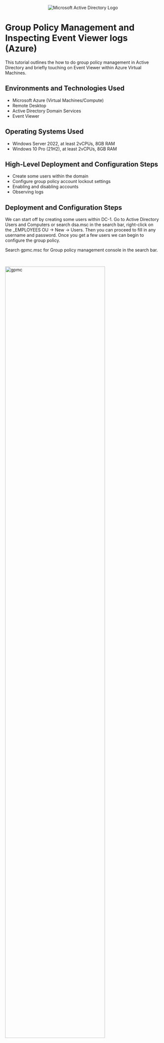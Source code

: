 <p align="center">
<img src="https://i.imgur.com/pU5A58S.png" alt="Microsoft Active Directory Logo"/>
</p>

<h1>Group Policy Management and Inspecting Event Viewer logs (Azure)</h1>
This tutorial outlines the how to do group policy management in Active Directory and briefly touching on Event Viewer within Azure Virtual Machines.<br />


<h2>Environments and Technologies Used</h2>

- Microsoft Azure (Virtual Machines/Compute)
- Remote Desktop
- Active Directory Domain Services
- Event Viewer

<h2>Operating Systems Used </h2>

- Windows Server 2022, at least 2vCPUs, 8GB RAM
- Windows 10 Pro (21H2), at least 2vCPUs, 8GB RAM

<h2>High-Level Deployment and Configuration Steps</h2>

- Create some users within the domain
- Configure group policy account lockout settings
- Enabling and disabling accounts
- Observing logs

<h2>Deployment and Configuration Steps</h2>

<p>
We can start off by creating some users within DC-1. Go to Active Directory Users and Computers or search dsa.msc in the search bar, right-click on the _EMPLOYEES OU -> New -> Users. Then you can proceed to fill in
  any username and password. Once you get a few users we can begin to configure the group policy. 

Search gpmc.msc for Group policy management console in the search bar. 
</p>
<br />

<p>
<img src="https://i.imgur.com/PEIyob3.png" height="80%" width="80%" alt="gpmc"/>
  <img src="https://i.imgur.com/81VHTlK.png" height="80%" width="80%" alt="gpmc landing page"/>
</p>
<p>
We can either edit an existing group policy object (GPO) or create a new one. In this case, we'll edit the existing Default Domain Policy. Click on this then go to Computer Configuration -> Policies -> Windows
  Settings -> Security Settings -> Account Policies -> Account Lockout Policy.
</p>
<br />

<p>
<img src="https://i.imgur.com/ZpzKsdO.png" height="80%" width="80%" alt="account lockout policies"/>
</p>
<p>
Some defintions:
<p><b>Account lockout duration</b>: how long an account will be locked out for</p>
<p><b>Account lockout threshold</b>: how many times incorrect credentials can be entered in before being locked out</p>
<p><b>Allow administrator account lockout</b>: can apply lockout policy to the built-in administrator of the domain</p>
<p><b>Reset account lockout counter after</b>: how long it takes for the threshold counter to reset after an incorrect input</p>
<p>In this case we can set the lockout duration to 30min, threshold to 5 attempts, leave the administrator account lockout as not defined and the reset duration to 10min. 
<p>Before we try to lock ourselves out of an account, we need to update the group policy in Client-1 or the client machine. We can do this by logging as an admin user into Client-1, going to the command line or
Powershell as an administrator and running the command gpupdate /force.</p>

<img src="https://i.imgur.com/6H16mI6.png" height="80%" width="80%" alt="gpudpate force"/>

 <p> This will now update the group policy to include our changes to the account lockout policies. Now let's see what happens when we try to login incorrectly too many times. Pick any random user that was 
   created before and log into Client-1. If you tried to enter incorrect credentials more than 5 times, this should appear.</p>
</p>
<br />

<p>
  <img src="https://i.imgur.com/GYBk3gd.png" height="80%" width="80%" alt="account lockout banner"/>
</p>
<p>
We can try and unlock this account as an admin. Go back to DC-1 as an admin user and go Active Directory Users and Computers. It may be hard to find exactly which user was locked out, so an easy way to find them is
  by right-clicking on mydomain.com -> Find...
</p>
<br />
<p>
  <img src="https://i.imgur.com/2WswnMk.png" height="80%" width="80%" alt="find locked out user"/>
</p>
<p>
Now once we access their account, you check the unlock account box and hit OK. This will unlock the user's account and allow them to sign in again. We can also reset a user's account from the find menu as well.
  Simply right-click on the user's name and click on Reset password. This will also us to unlock the account at the same time if we haven't done so already.
</p>
<br />
<p>
  <img src="https://i.imgur.com/hwrC6Iu.png" height="50%" width="50%" alt="unlock account"/>
  <img src="https://i.imgur.com/ukCyFsK.png" height="50%" width="50%" alt="reset password"/>

</p>
<p>
In the same drop down for resetting a password is an option to disable an account. We can simply click on this to disable a user's account and re-enable it via the same dropdown menu. The black down arrow in the
  icon shows that the account has been disabled. There's normally a good reason for accounts being disabled such as an employee leaving the company or a compromised account. 
</p>
<br />

<p>
  <img src="https://i.imgur.com/3cTif50.png" height="80%" width="80%" alt="disabled account"/>
</p>
<p>
Finally, we have a look at Event Viewer. Certain logs, like Security logs, may only be accessed by admins so we'll need to login Client-1 as an admin. Search eventvwr.msc in the search bar and enter to access
  Event Viewer. This program holds all of the logs within the Windows operating system. Click on Windows logs in the left pane, then Security. We can then click Filter current log on the right pane then type in 
  4624,4625 in the Event ID. Event IDs are numbers assigned to certain types of events within the system. 4624 is for a successful logon and 4625  is for a failed logon. Doing that we should get this.
  
</p>
<br />
<p>
  <img src="https://i.imgur.com/P6OWqwX.png" height="80%" width="80%" alt="filter current log"/>
  <img src="https://i.imgur.com/eKiWQJy.png" height="80%" width="80%" alt="observing logs in event viewer"/>
</p>
<p>
We can see our 5 failed logon attempts in a row. Afterwards, we can unlock the account and then logon again as a regular user.
</p>
